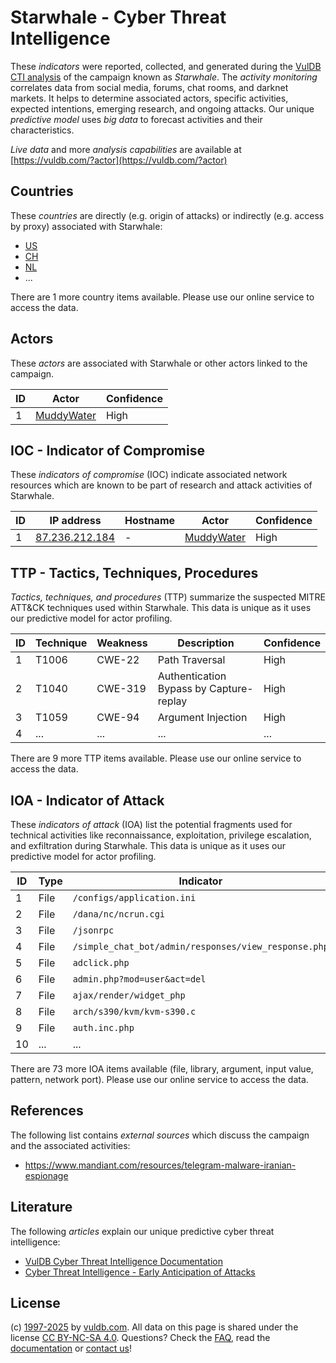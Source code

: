 # Starwhale - Cyber Threat Intelligence

These _indicators_ were reported, collected, and generated during the [VulDB CTI analysis](https://vuldb.com/?kb.cti) of the campaign known as _Starwhale_. The _activity monitoring_ correlates data from social media, forums, chat rooms, and darknet markets. It helps to determine associated actors, specific activities, expected intentions, emerging research, and ongoing attacks. Our unique _predictive model_ uses _big data_ to forecast activities and their characteristics.

_Live data_ and more _analysis capabilities_ are available at [https://vuldb.com/?actor](https://vuldb.com/?actor)

## Countries

These _countries_ are directly (e.g. origin of attacks) or indirectly (e.g. access by proxy) associated with Starwhale:

* [US](https://vuldb.com/?country.us)
* [CH](https://vuldb.com/?country.ch)
* [NL](https://vuldb.com/?country.nl)
* ...

There are 1 more country items available. Please use our online service to access the data.

## Actors

These _actors_ are associated with Starwhale or other actors linked to the campaign.

ID | Actor | Confidence
-- | ----- | ----------
1 | [MuddyWater](https://vuldb.com/?actor.muddywater) | High

## IOC - Indicator of Compromise

These _indicators of compromise_ (IOC) indicate associated network resources which are known to be part of research and attack activities of Starwhale.

ID | IP address | Hostname | Actor | Confidence
-- | ---------- | -------- | ----- | ----------
1 | [87.236.212.184](https://vuldb.com/?ip.87.236.212.184) | - | [MuddyWater](https://vuldb.com/?actor.muddywater) | High

## TTP - Tactics, Techniques, Procedures

_Tactics, techniques, and procedures_ (TTP) summarize the suspected MITRE ATT&CK techniques used within Starwhale. This data is unique as it uses our predictive model for actor profiling.

ID | Technique | Weakness | Description | Confidence
-- | --------- | -------- | ----------- | ----------
1 | T1006 | CWE-22 | Path Traversal | High
2 | T1040 | CWE-319 | Authentication Bypass by Capture-replay | High
3 | T1059 | CWE-94 | Argument Injection | High
4 | ... | ... | ... | ...

There are 9 more TTP items available. Please use our online service to access the data.

## IOA - Indicator of Attack

These _indicators of attack_ (IOA) list the potential fragments used for technical activities like reconnaissance, exploitation, privilege escalation, and exfiltration during Starwhale. This data is unique as it uses our predictive model for actor profiling.

ID | Type | Indicator | Confidence
-- | ---- | --------- | ----------
1 | File | `/configs/application.ini` | High
2 | File | `/dana/nc/ncrun.cgi` | High
3 | File | `/jsonrpc` | Medium
4 | File | `/simple_chat_bot/admin/responses/view_response.php` | High
5 | File | `adclick.php` | Medium
6 | File | `admin.php?mod=user&act=del` | High
7 | File | `ajax/render/widget_php` | High
8 | File | `arch/s390/kvm/kvm-s390.c` | High
9 | File | `auth.inc.php` | Medium
10 | ... | ... | ...

There are 73 more IOA items available (file, library, argument, input value, pattern, network port). Please use our online service to access the data.

## References

The following list contains _external sources_ which discuss the campaign and the associated activities:

* https://www.mandiant.com/resources/telegram-malware-iranian-espionage

## Literature

The following _articles_ explain our unique predictive cyber threat intelligence:

* [VulDB Cyber Threat Intelligence Documentation](https://vuldb.com/?kb.cti)
* [Cyber Threat Intelligence - Early Anticipation of Attacks](https://www.scip.ch/en/?labs.20201022)

## License

(c) [1997-2025](https://vuldb.com/?kb.changelog) by [vuldb.com](https://vuldb.com/?kb.about). All data on this page is shared under the license [CC BY-NC-SA 4.0](https://creativecommons.org/licenses/by-nc-sa/4.0/). Questions? Check the [FAQ](https://vuldb.com/?kb.faq), read the [documentation](https://vuldb.com/?kb) or [contact us](https://vuldb.com/?contact)!
